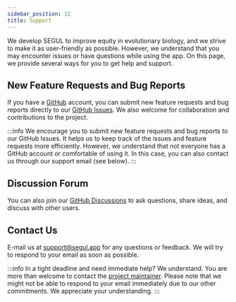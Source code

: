```yaml
---
sidebar_position: 12
title: Support
---
```


We develop SEGUL to improve equity in evolutionary biology, and we strive to make it as user-friendly as possible. However, we understand that you may encounter issues or have questions while using the app. On this page, we provide several ways for you to get help and support.

## New Feature Requests and Bug Reports

If you have a [GitHub](https://github.com/) account, you can submit new feature requests and bug reports directly to our [GitHub Issues](https://github.com/hhandika/segul/issues). We also welcome for collaboration and contributions to the project.

:::info
We encourage you to submit new feature requests and bug reports to our GitHub Issues. It helps us to keep track of the issues and feature requests more efficiently. However, we understand that not everyone has a GitHub account or comfortable of using it. In this case, you can also contact us through our support email (see below).
:::

## Discussion Forum

You can also join our [GitHub Discussions](https://github.com/hhandika/segul/discussions) to ask questions, share ideas, and discuss with other users.

## Contact Us

E-mail us at [support@segul.app](mailto:support@segul.app) for any questions or feedback. We will try to respond to your email as soon as possible.

:::info
In a tight deadline and need immediate help? We understand. You are more than welcome to contact the [project maintainer](https://hhandika.com/contact.html). Please note that we might not be able to respond to your email immediately due to our other commitments. We appreciate your understanding.
:::
